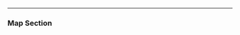 [type]:simple
---
### Map Section
<div style="display: flex">
<eox-map id="maino" style="width: 100%; height: 300px;" zoom="3" center="[15,48]" layers='[ { "type": "Group", "properties": { "id": "group2", "title": "Data Layers", "layerControlExpand": true, "description": "# Hello world" }, "layers": [ { "type": "Tile", "properties": { "id": "WIND", "title": "WIND" }, "source": { "type": "TileWMS", "url": "https://services.sentinel-hub.com/ogc/wms/0635c213-17a1-48ee-aef7-9d1731695a54", "params": { "LAYERS": "AWS_VIS_WIND_V_10M" } } }, { "type": "Tile", "properties": { "id": "NO2", "title": "NO2" }, "source": { "type": "TileWMS", "url": "https://services.sentinel-hub.com/ogc/wms/0635c213-17a1-48ee-aef7-9d1731695a54", "params": { "LAYERS": "AWS_NO2-VISUALISATION" } } }, { "type": "Vector", "properties": { "title": "Regions", "id": "regions", "description": "Ecological regions of the earth." }, "source": { "type": "Vector", "url": "https://openlayers.org/data/vector/ecoregions.json", "format": "GeoJSON", "attributions": "Regions: @ openlayers.org" } } ] }, { "type": "Group", "properties": { "id": "group1", "title": "Background Layers" }, "layers": [ { "type": "WebGLTile", "properties": { "id": "s2", "layerControlExclusive": true, "title": "s2" }, "style": { "variables": { "red": 1, "green": 2, "blue": 3, "redMax": 3000, "greenMax": 3000, "blueMax": 3000 }, "color": [ "array", [ "/", [ "band", [ "var", "red" ] ], [ "var", "redMax" ] ], [ "/", [ "band", [ "var", "green" ] ], [ "var", "greenMax" ] ], [ "/", [ "band", [ "var", "blue" ] ], [ "var", "blueMax" ] ], 1 ], "gamma": 1.1 }, "source": { "type": "GeoTIFF", "normalize": false, "sources": [ { "url": "https://s2downloads.eox.at/demo/EOxCloudless/2020/rgbnir/s2cloudless2020-16bits_sinlge-file_z0-4.tif" } ] } }, { "type": "Tile", "properties": { "id": "osm", "title": "Open Street Map", "layerControlExclusive": true }, "visible": false, "opacity": 0.5, "source": { "type": "OSM" } } ] } ]' zoom="7"></eox-map>
<eox-layercontrol style="width: 100%; height: 300px;" idProperty="id" titleProperty="title" unstyled="false" for="eox-map#maino"></eox-layercontrol>
</div>